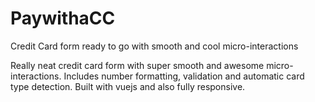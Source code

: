# PaywithaCC
Credit Card form ready to go with smooth and cool micro-interactions

Really neat credit card form with super smooth and awesome micro-interactions. Includes number formatting, validation and automatic card type detection. Built with vuejs and also fully responsive.

